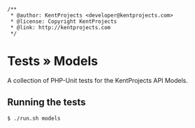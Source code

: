 ```
/**
 * @author: KentProjects <developer@kentprojects.com>
 * @license: Copyright KentProjects
 * @link: http://kentprojects.com
 */
```

# Tests &raquo; Models

A collection of PHP-Unit tests for the KentProjects API Models.

## Running the tests

```bash
$ ./run.sh models
```